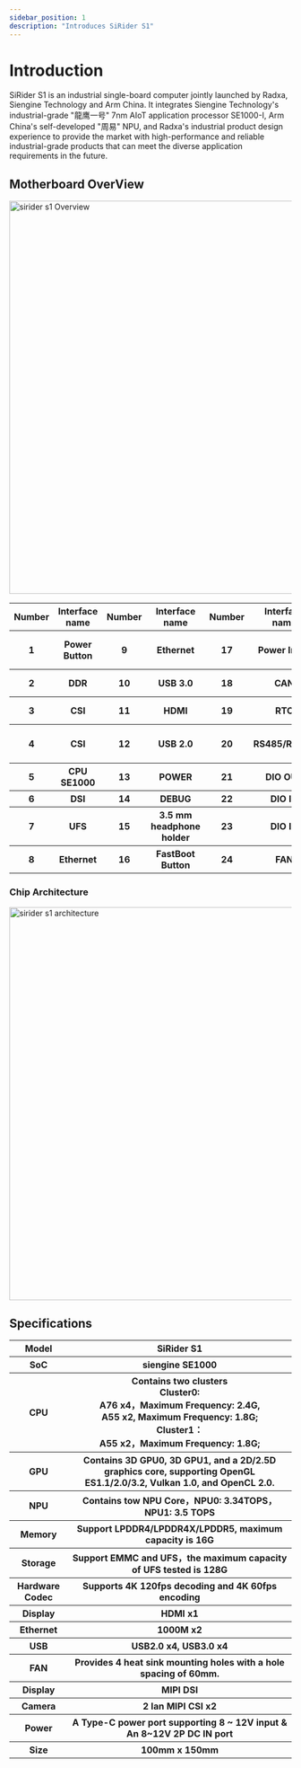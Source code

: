 ```yaml
---
sidebar_position: 1
description: "Introduces SiRider S1"
---
```


# Introduction

SiRider S1 is an industrial single-board computer jointly launched by Radxa, Siengine Technology and Arm China. It integrates Siengine Technology's industrial-grade "龍鹰一号" 7nm AIoT application processor SE1000-I, Arm China's self-developed "周易" NPU, and Radxa's industrial product design experience to provide the market with high-performance and reliable industrial-grade products that can meet the diverse application requirements in the future.

## Motherboard OverView

<img src="/img/sirider/s1/sirider-s1-overview.webp" alt="sirider s1 Overview" width="700" />

<table>
      <tr>
        <th>Number</th>
        <th>Interface name</th>
        <th>Number</th>
        <th>Interface name</th>
        <th>Number</th>
        <th>Interface name</th>
        <th>Number</th>
        <th>Interface name</th>
        <th>Number</th>
        <th>Interface name</th>
      </tr>
      <tr>
        <th>1</th>
        <th>Power Button</th>
        <th>9</th>
        <th>Ethernet</th>
        <th>17</th>
        <th>Power Input</th>
        <th>25</th>
        <th>40-pin GPIO Header</th>
        <th>33</th>
        <th>I2S</th>
      </tr>
      <tr>
        <th>2</th>
        <th>DDR</th>
        <th>10</th>
        <th>USB 3.0</th>
        <th>18</th>
        <th> CAN </th>
        <th>26</th>
        <th> PMIC I2C</th>
        <th>34</th>
        <th>UART</th>
      </tr>
      <tr>
        <th>3</th>
        <th>CSI</th>
        <th>11</th>
        <th>HDMI</th>
        <th>19</th>
        <th>RTC</th>
        <th>27</th>
        <th>M.2 E Key</th>
        <th>35</th>
        <th>LED</th>
      </tr>
      <tr>
        <th>4</th>
        <th>CSI</th>
        <th>12</th>
        <th>USB 2.0 </th>
        <th>20</th>
        <th> RS485/RS232 </th>
        <th>28</th>
        <th>B KEY</th>
        <th>36</th>
        <th>MCU Programming Interface</th>
      </tr>
      <tr>
        <th>5</th>
        <th>CPU SE1000</th>
        <th>13</th>
        <th>POWER</th>
        <th>21</th>
        <th> DIO OUT </th>
        <th>29</th>
        <th>I2S</th>
        <th>37</th>
        <th>M.2 M KEY </th>
      </tr>
      <tr>
        <th>6</th>
        <th>DSI</th>
        <th>14</th>
        <th>DEBUG</th>
        <th>22</th>
        <th>DIO IN</th>
        <th>30</th>
        <th>I2C</th>
        <th>38</th>
        <th>SIM Card</th>
      </tr>
      <tr>
        <th>7</th>
        <th>UFS</th>
        <th>15</th>
        <th>3.5 mm headphone holder</th>
        <th>23</th>
        <th> DIO IN </th>
        <th>31</th>
        <th>UART</th>
        <th>39</th>
        <th>SDCard</th>
      </tr>
      <tr>
        <th>8</th>
        <th>Ethernet</th>
        <th>16</th>
        <th>FastBoot Button</th>
        <th>24</th>
        <th> FAN </th>
        <th>32</th>
        <th>I2C</th>
      </tr>
    </table>

### Chip Architecture

<img src="/img/sirider/s1/se1000-architecture.webp" alt="sirider s1 architecture" width="700" />

## Specifications

<table>
  <tr>
    <th>Model</th>
    <th>SiRider S1</th>
  </tr>
  <tr>
    <th>SoC</th>
    <th>siengine SE1000</th>
  </tr>
  <tr>
    <th>CPU</th>
    <th> Contains two clusters <br/> Cluster0: <br/>A76 x4，Maximum Frequency: 2.4G, <br/> A55 x2, Maximum Frequency: 1.8G; <br/>Cluster1：<br/> A55 x2，Maximum Frequency: 1.8G;</th>
  </tr>
  <tr>
    <th>GPU</th>
    <th>Contains 3D GPU0, 3D GPU1, and a 2D/2.5D graphics core, supporting OpenGL ES1.1/2.0/3.2, Vulkan 1.0, and OpenCL 2.0.</th>
  </tr>
  <tr>
    <th>NPU</th>
    <th>Contains tow NPU Core，NPU0: 3.34TOPS， NPU1: 3.5 TOPS</th>
  </tr>
  <tr>
    <th>Memory</th>
    <th>Support LPDDR4/LPDDR4X/LPDDR5, maximum capacity is 16G</th>
  </tr>
  <tr>
    <th>Storage</th>
    <th>Support EMMC and UFS，the maximum capacity of UFS tested is 128G</th>
  </tr>
  <tr>
    <th>Hardware Codec</th>
    <th>Supports 4K 120fps decoding and 4K 60fps encoding</th>
  </tr>
  <tr>
    <th>Display</th>
    <th>HDMI x1</th>
  </tr>
  <tr>
    <th>Ethernet</th>
    <th>1000M x2</th>
  </tr>
  <tr>
    <th>USB</th>
    <th>USB2.0 x4, USB3.0 x4</th>
  </tr>
  <tr>
    <th>FAN</th>
    <th>Provides 4 heat sink mounting holes with a hole spacing of 60mm.</th>
  </tr>
  <tr>
    <th>Display</th>
    <th> MIPI DSI</th>
  </tr>
  <tr>
    <th>Camera</th>
    <th>2 lan MIPI CSI  x2 </th>
  </tr>
  <tr>
    <th>Power</th>
    <th>A Type-C power port supporting 8 ~ 12V input & <br/>An 8~12V 2P DC IN port </th>
  </tr>
  <tr>
    <th>Size</th>
    <th>100mm x 150mm</th>
  </tr>
</table>
